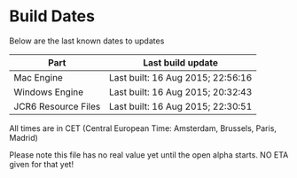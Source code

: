 # Build Dates

Below are the last known dates to updates

Part | Last build update
-----|-----
Mac Engine | Last built: 16 Aug 2015; 22:56:16
Windows Engine | Last built: 16 Aug 2015; 20:32:43
JCR6 Resource Files | Last built: 16 Aug 2015; 22:30:51
All times are in CET (Central European Time: Amsterdam, Brussels, Paris, Madrid)


Please note this file has no real value yet until the open alpha starts. NO ETA given for that yet!
